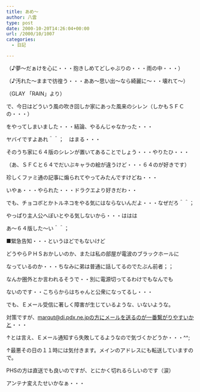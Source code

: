 ```yaml
---
title: あめ～
author: 八雲
type: post
date: 2000-10-20T14:26:04+00:00
url: /2000/10/1007
categories:
  - 日記

---
```

（♪夢～だぁけを心に・・・抱きしめてどしゃぶりの・・・雨の中・・・）
  
（♪汚れた～ままで彷徨う・・・ああ～思い出～なら綺麗に～・・壊れて～）
  
（GLAY 「RAIN」より）

で、今日はどういう風の吹き回しか家にあった風来のシレン（しかもＳＦＣの・・・）
  
をやってしまいました・・・結論、やるんじゃなかった・・・
  
ヤバイですよあれ＾＾；　はまる・・・
  
そのうち家に６４版のシレンが置いてあることでしょう・・・やりたひ・・・
  
（あ、ＳＦＣと６４でだいぶキャラの絵が違うけど・・・６４のが好きです）
  
珍しくファミ通の記事に煽られてやってみたんですけどね・・・
  
いやぁ・・・やられた・・・ドラクエより好きだわ・・
  
でも、チョコボとかトルネコをやる気にはならないんだよ・・・なぜだろ＾＾；
  
やっぱり主人公へぼいとやる気しないから・・・ははは
  
あ～６４版した～い＾＾；

■緊急告知・・・というほどでもないけど
  
どうやらＰＨＳおかしいのか、または私の部屋が電波のブラックホールに
  
なっているのか・・・ちなみに弟は普通に話してるのでたぶん前者；；
  
なんか圏外とか言われるそうで・・別に電源切ってるわけでもなんでも
  
ないのです・・こちらからはちゃんと公衆になってるし・・・
  
でも、Ｅメール受信に著しく障害が生じているような、いないような。
  
対策ですが、marqut@di.pdx.ne.jpの方にメールを送るのが一番繋がりやすいかと・・・
  
↑とは言え、Ｅメール通知すら失敗してるようなので気づくかどうか・・・^^;
  
↑最悪その日の１１時には気付きます。メインのアドレスにも転送していますので。
  
PHSの方は直送でも良いのですが、とにかく切れるらしいのです（涙）
  
アンテナ変えたせいかなぁ・・・